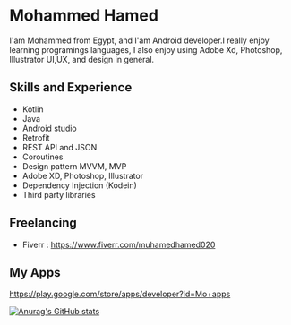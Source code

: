 # Mohammed Hamed
I'am Mohammed from Egypt, and I'am Android developer.I really enjoy learning programings languages, I also enjoy using Adobe Xd, Photoshop, Illustrator UI,UX, and design in general.

## Skills and Experience
* Kotlin 
* Java
* Android studio 
* Retrofit
* REST API and JSON
* Coroutines
* Design pattern MVVM, MVP
* Adobe XD, Photoshop, Illustrator
* Dependency Injection (Kodein)
* Third party libraries

## Freelancing
* Fiverr : https://www.fiverr.com/muhamedhamed020

## My Apps
https://play.google.com/store/apps/developer?id=Mo+apps

[![Anurag's GitHub stats](https://github-readme-stats.vercel.app/api?username=mohamedhamedd)](https://github.com/anuraghazra/github-readme-stats)


